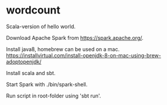 # wordcount
 Scala-version of hello world.

Download Apache Spark from https://spark.apache.org/.

Install java8, homebrew can be used on a mac. https://installvirtual.com/install-openjdk-8-on-mac-using-brew-adoptopenjdk/

Install scala and sbt.

Start Spark with ./bin/spark-shell.

Run script in root-folder using 'sbt run'.
